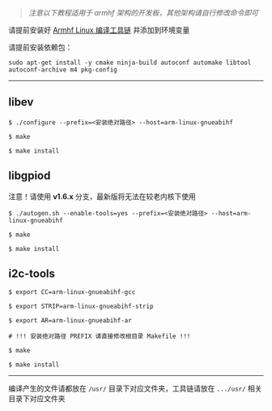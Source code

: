 > *注意以下教程适用于 armhf 架构的开发板，其他架构请自行修改命令即可*

请提前安装好 [Armhf Linux 编译工具链](https://releases.linaro.org/components/toolchain/binaries/7.5-2019.12/arm-linux-gnueabihf/gcc-linaro-7.5.0-2019.12-x86_64_arm-linux-gnueabihf.tar.xz) 并添加到环境变量

请提前安装依赖包：

```shell
sudo apt-get install -y cmake ninja-build autoconf automake libtool autoconf-archive m4 pkg-config
```

------

## libev

```shell
$ ./configure --prefix=<安装绝对路径> --host=arm-linux-gnueabihf

$ make

$ make install
```



## libgpiod

注意！请使用 **v1.6.x** 分支，最新版将无法在较老内核下使用

```shell
$ ./autogen.sh --enable-tools=yes --prefix=<安装绝对路径> --host=arm-linux-gnueabihf

$ make

$ make install
```



## i2c-tools
```shell
$ export CC=arm-linux-gnueabihf-gcc

$ export STRIP=arm-linux-gnueabihf-strip

$ export AR=arm-linux-gnueabihf-ar

# !!! 安装绝对路径 PREFIX 请直接修改根目录 Makefile !!!

$ make

$ make install
```

------

编译产生的文件请都放在 `/usr/` 目录下对应文件夹，工具链请放在 `.../usr/` 相关目录下对应文件夹
